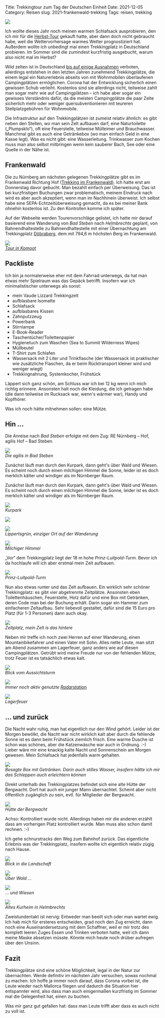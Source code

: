 Title: Trekkingtour zum Tag der Deutschen Einheit
Date: 2021-12-05
Category: Reisen
slug: 2021-frankenwald-trekking
Tags: reisen, trekking

![]({static}/images/2021_10_doebraberg/17c45e188a5.jpeg)

Ich wollte dieses Jahr noch meinen warmen Schlafsack ausprobieren, den ich mir
für die [Herbst-Tour]({filename}/2021-09-TuxDeFrance.md) gekauft hatte, aber
dann doch nicht gebraucht habe, weil die Wettervorhersage warmes Wetter
prognostiziert hat. Außerdem wollte ich unbedingt mal einen Trekkingplatz in
Deutschland probieren. Im Sommer sind die zumindest kurzfristig ausgebucht,
warum also nicht mal im Herbst?


Wild zelten ist in Deutschland [bis auf einige
Ausnahmen](https://www.bergzeit.de/magazin/wildcampen-in-deutschland-wo-erlaubt/)
verboten, allerdings entstehen in den letzten Jahren zunehmend Trekkingplätze,
die einem legal ein Naturerlebnis abseits von mit Wohnmobilen überlaufenen
Campingplätzen ermöglichen. Corona hat der Entwicklung sicherlich einen
gewissen Schub verleiht. Kostenlos sind sie allerdings nicht, teilweise zahlt
man sogar mehr wie auf Campingplätzen – ich habe aber sogar ein gewisses
Verständnis dafür, da die meisten Campingplätze die paar Zelte sicherlich mehr
oder weniger quersubventionieren mit teureren Stellplatzgebühren für
Wohnmobile.

Die Infrastruktur auf den Trekkingplätzen ist zumeist relativ ähnlich: es gibt
neben den Stellen, wo man sein Zelt aufbauen darf, eine Naturtoilette
(„Plumpsklo“), oft eine Feuerstelle, teilweise Mülleimer und Brauchwasser.
Manchmal gibt es auch eine Getränkebox (wo man einfach Geld in eine Kasse
legt). Was es nicht gibt: eine Wasserleitung. Trinkwasser zum Kochen muss man
also selbst mitbringen wenn kein sauberer Bach, See oder eine Quelle in der
Nähe ist.

## Frankenwald

Die zu Nürnberg am nächsten gelegenen Trekkingplätze gibt es im Frankenwald
Richtung Hof ([Trekking im
Frankenwald](https://www.frankenwald-tourismus.de/draussen/trekking)). Ich
hatte erst am Donnerstag davor gebucht. Man bezahlt einfach per Überweisung.
Das ist bei kurzfristigen Buchungen zwar problematisch, meinem Eindruck nach
wird es aber auch akzeptiert, wenn man im Nachhinein überweist. Ich selbst habe
eine SEPA-Echtzeitüberweisung gemacht, da es bei meiner Bank ohnehin kostenlos
ist.  Zu den Kontrollen komme ich später.

Auf der Webseite werden Tourenvorschläge gelistet, ich hatte mir darauf
basierend eine Wanderung von _Bad Steben_ nach _Helmbrechts_ geplant, von
Bahnendhaltestelle zu Bahnendhaltestelle mit einer Übernachtung am
Trekkingplatz [Döbraberg](https://de.wikipedia.org/wiki/Döbraberg), dem mit
794,6 m höchsten Berg im Frankenwald.

![]({static}/images/2021_10_doebraberg/karte.png) <br />
_[Tour in Komoot](https://www.komoot.de/collection/1341852/-einheitstrekking)_

## Packliste

Ich bin ja normalerweise eher mit dem Fahrrad unterwegs, da hat man etwas mehr
Spielraum was das Gepäck betrifft. Insofern war ich minimalistischer unterwegs
als sonst:

- mein Vaude Lizzard Trekkingzelt
- aufblasbare Isomatte
- Schlafsack
- aufblasbares Kissen
- Zahnputzzeug
- Powerbank
- Stirnlampe
- E-Book-Reader
- Taschentücher/Toilettenpapier
- Hygienetuch zum Waschen (Sea to Summit Wilderness Wipes)
- Müllbeutel
- T-Shirt zum Schlafen
- Wassersack mit 2 Liter und Trinkflasche (der Wassersack ist praktischer wie zusätzliche Flaschen, da er beim Rücktransport kleiner wird und weniger wiegt)
- Trekkingnahrung, Systemkocher, Frühstück

Läppert sich ganz schön, am Schluss war ich bei 12 kg wenn ich mich richtig
erinnere. Ansonsten halt noch die Kleidung, die ich getragen habe (die dann
teilweise im Rucksack war, wenn's wärmer war), Handy und Kopfhörer.

Was ich noch hätte mitnehmen sollen: eine Mütze.

## Hin ...

Die Anreise nach _Bad Steben_ erfolgte mit dem Zug: RE Nürnberg – Hof, agilis Hof – Bad Steben.

![]({static}/images/2021_10_doebraberg/E6B8670F-73A1-4C8E-95F7-E7A3AF6B894F_1_105_c.jpeg) <br />
_Die agilis in Bad Steben_

Zunächst läuft man durch den Kurpark, dann geht's über Wald und Wiesen. Es
scheint noch durch einen milchigen Himmel die Sonne, leider ist es doch
merklich kälter und windiger als im Nürnberger Raum.

Zunächst läuft man durch den Kurpark, dann geht's über Wald und Wiesen. Es
scheint noch durch einen milchigen Himmel die Sonne, leider ist es doch
merklich kälter und windiger als im Nürnberger Raum.

![]({static}/images/2021_10_doebraberg/C2B5282A-3374-40B8-B604-E062DA48FE13_1_105_c.jpeg) <br />
_Kurpark_

![]({static}/images/2021_10_doebraberg/B61DBBA9-224D-43B5-BE93-14BC027D4D47_1_105_c.jpeg) <br />

![]({static}/images/2021_10_doebraberg/150E960B-BF3B-47ED-8E40-5A8417993A19_1_105_c.jpeg) <br />
_Lippertsgrün, einziger Ort auf der Wanderung_

![]({static}/images/2021_10_doebraberg/0A40ED9F-AE39-4B06-8442-EC91DC101564_1_105_c.jpeg) <br />
_Milchiger Himmel_

„Vor“ dem Trekkingplatz liegt der 18 m hohe _Prinz-Luitpold-Turm_. Bevor ich da
hochlaufe will ich aber erstmal mein Zelt aufbauen.

![]({static}/images/2021_10_doebraberg/8F0AFE0F-AFB7-4947-AC89-904909DD20CE_1_105_c.jpeg) <br />
_Prinz-Luitpold-Turm_

Nun also etwas runter und das Zelt aufbauen. Ein wirklich sehr schöner
Trekkingplatz: es gibt vier abgetrennte Zeltplätze. Ansonsten eben
Toilettenhäuschen, Feuerstelle, Holz dafür und eine Box mit Getränken, deren
Code man bei der Buchung erhält. Darin sogar ein Hammer zum einfacheren
Zeltaufbau. Sehr liebevoll gestaltet, dafür sind die 15 Euro pro Platz (für 1-3
Personen) dann auch okay.

![]({static}/images/2021_10_doebraberg/0F70A3C2-D750-4D7D-B28B-E2ADC79E925F_1_105_c.jpeg) <br />
_Zeltplatz, mein Zelt is das hintere_

Neben mir treffe ich noch zwei Herren auf einer Wanderung, einen
Mountainbikefahrer und einen Vater mit Sohn. Alles nette Leute, man sitzt am
Abend zusammen am Lagerfeuer, ganz anders wie auf diesen Campingplätzen.
Getrübt wird meine Freude nur von der fehlenden Mütze, trotz Feuer ist es
tatsächlich etwas kalt.


![]({static}/images/2021_10_doebraberg/DABCE9B4-BB61-47C3-A155-082698056FB3_1_105_c.jpeg) <br />
_Blick vom Aussichtsturm_

![]({static}/images/2021_10_doebraberg/8D6701C8-FFAB-4056-894E-9CAE266AD2F4_1_105_c.jpeg) <br />
_Immer noch aktiv genutzte [Radarstation](https://de.wikipedia.org/wiki/Döbraberg#Radarstation_Döbraberg)_

![]({static}/images/2021_10_doebraberg/9E8BE5B9-F92D-4C41-9897-E5341587D764_1_105_c.jpeg) <br />
_Lagerfeuer_


## ... und zurück

Die Nacht wahr ruhig, man hat eigentlich nur den Wind gehört. Leider ist der
Morgen bewölkt, die Nacht war nicht wirklich kalt aber durch die fehlende Sonne
ist es dann beim Frühstück ziemlich frisch. Eine warme Dusche ist schon was
schönes, aber die Katzenwäsche war auch in Ordnung. :-) Lieber wäre mir eine
knackig kalte Nacht und Sonnenschein am Morgen gewesen. Mein Schlafsack hat
jedenfalls warm gehalten.

![]({static}/images/2021_10_doebraberg/21BBE80E-C56A-48A7-8133-57287274E8E4_1_105_c.jpeg) <br />
_Besagte Box mit Getränken. Darin auch stilles Wasser, insofern hätte ich mir das Schleppen auch erleichtern können_

Direkt unterhalb des Trekkingplatzes befindet sich eine alte Hütte der
Bergwacht. Dort hat auch ein junger Mann übernachtet. Scheint aber nicht
öffentlich zugänglich zu sein, evtl. für Mitglieder der Bergwacht.

![]({static}/images/2021_10_doebraberg/90E3E5B5-7561-4E21-993C-61B58DE74488_1_105_c.jpeg) <br />
_Hütte der Bergwacht_

Achso: Kontrolliert wurde nicht. Allerdings haben mir die anderen erzählt dass
am vorherigen Platz kontrolliert wurde. Man muss also schon damit rechnen. :-)

Ich gehe schnurstracks den Weg zum Bahnhof zurück. Das eigentliche Erlebnis was
der Trekkingplatz, insofern wollte ich eigentlich relativ zügig nach Hause.

![]({static}/images/2021_10_doebraberg/6D6D15B1-AEF0-460A-AE1A-F714440F8915_1_105_c.jpeg) <br />
_Blick in die Landschaft_

![]({static}/images/2021_10_doebraberg/1E34E0D0-026B-4E65-AA46-A5159469A028_1_105_c.jpeg) <br />
_Über Wald ..._

![]({static}/images/2021_10_doebraberg/E452B40D-3BB6-4020-9C63-9103DB28FBBC_1_105_c.jpeg) <br />
_... und Wiesen_

![]({static}/images/2021_10_doebraberg/2449E966-B304-4C2C-8A4D-1F12BE9E2EE1_1_105_c.jpeg) <br />
_Altes Kurheim in Helmbrechts_

Zweistundentakt ist nervig: Entweder man beeilt sich oder man wartet ewig. Ich
hab mich für ersteres entscheiden, grad noch den Zug erreicht, dann noch eine
Auseinandersetzung mit dem Schaffner, weil er mir trotz des komplett leeren
Zuges Essen und Trinken verboten hatte, weil ich dann meine Maske absetzen
müsste. Könnte mich heute noch drüber aufregen über den Unsinn.

## Fazit

Trekkingplätze sind eine schöne Möglichkeit, legal in der Natur zur
übernachten. Werde definitiv im nächsten Jahr versuchen, sowas nochmal zu
machen. Ich hoffe ja immer noch darauf, dass Corona vorbei ist, die Leute
wieder nach Mallorca fliegen und dadurch die Situation hier entspannter wird,
also dass man auch einigermaßen kurzfristig im Sommer mal die Gelegenheit hat,
einen zu buchen.

Was mir ganz gut gefallen hat: dass man Leute trifft aber dass es auch nicht zu
voll ist.
